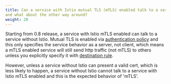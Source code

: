 ```yaml
---
title: Can a service with Istio mutual TLS (mTLS) enabled talk to a service without Istio,
and what about the other way around?
weight: 20
---
```

Starting from 0.8 release, a service with Istio mTLS enabled can talk to a service without Istio. Mutual TLS is enabled via [authentication policy]({{home}}/docs/concepts/security/authn-policy.html) and this only specifies the service behavior as a server, not client, which means a mTLS enabled service will still send http traffic (not mTLS) to others unless you explicitly specify it with [destination rule]({{home}}/docs/reference/config/istio.networking.v1alpha3.html#DestinationRule).

However, unless a service without Istio can present a valid cert, which is less likely to happen, a service without Istio cannot talk to a service with Istio mTLS enabled and this is the expected behavior of 'mTLS'.
